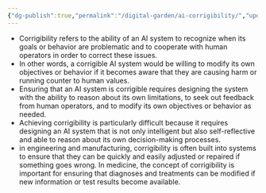 ```yaml
---
{"dg-publish":true,"permalink":"/digital-garden/ai-corrigibility/","updated":"2023-12-06T16:37:25.907-07:00"}
---
```


- Corrigibility refers to the ability of an AI system to recognize when its goals or behavior are problematic and to cooperate with human operators in order to correct these issues. 
- In other words, a corrigible AI system would be willing to modify its own objectives or behavior if it becomes aware that they are causing harm or running counter to human values.
- Ensuring that an AI system is corrigible requires designing the system with the ability to reason about its own limitations, to seek out feedback from human operators, and to modify its own objectives or behavior as needed. 
- Achieving corrigibility is particularly difficult because it requires designing an AI system that is not only intelligent but also self-reflective and able to reason about its own decision-making processes.
- in engineering and manufacturing, corrigibility is often built into systems to ensure that they can be quickly and easily adjusted or repaired if something goes wrong. In medicine, the concept of corrigibility is important for ensuring that diagnoses and treatments can be modified if new information or test results become available.